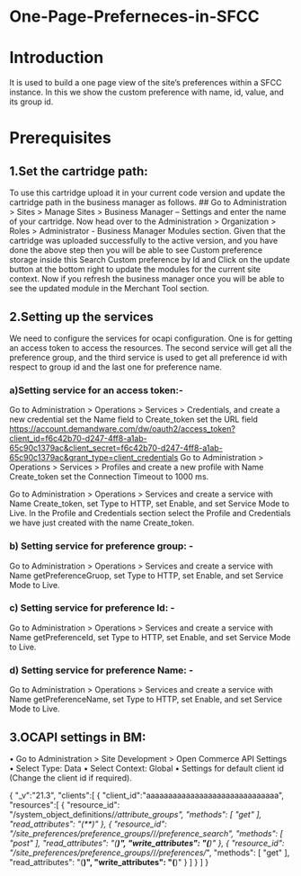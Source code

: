 # One-Page-Preferneces-in-SFCC

# Introduction
It is used to build a one page view of the site’s preferences within a SFCC instance. In this we show the custom preference with name, id, value, and its group id.
# Prerequisites
## 1.Set the cartridge path:
To use this cartridge upload it in your current code version and update the cartridge path in the business manager as follows. ## 
    Go to Administration > Sites > Manage Sites > Business Manager – Settings and enter the name of your cartridge.
Now head over to the Administration > Organization > Roles > Administrator - Business Manager Modules section. Given that the cartridge was uploaded successfully to the active version, and you have done the above step then you will be able to see Custom preference storage inside this Search Custom preference by Id and Click on the update button at the bottom right to update the modules for the current site context.
Now if you refresh the business manager once you will be able to see the updated module in the Merchant Tool section. 
## 2.Setting up the services 
We need to configure the services for ocapi configuration. One is for getting an access token to access the resources. The second service will get all the preference group, and the third service is used to get all preference id with respect to group id and the last one for preference name.

### a)Setting service for an access token:- 
Go to Administration > Operations > Services > Credentials, and create a new credential set the Name field to Create_token set the URL field https://account.demandware.com/dw/oauth2/access_token?client_id=f6c42b70-d247-4ff8-a1ab-65c90c1379ac&client_secret=f6c42b70-d247-4ff8-a1ab-65c90c1379ac&grant_type=client_credentials
Go to Administration > Operations > Services > Profiles and create a new profile with Name Create_token set the Connection Timeout to 1000 ms.

Go to Administration > Operations > Services and create a service with Name Create_token, set Type to HTTP, set Enable, and set Service Mode to Live. In the Profile and Credentials section select the Profile and Credentials we have just created with the name Create_token. 

### b)	Setting service for preference group: - 
Go to Administration > Operations > Services and create a service with Name getPreferenceGruop, set Type to HTTP, set Enable, and set Service Mode to Live. 


### c)	Setting service for preference Id: - 
Go to Administration > Operations > Services and create a service with Name getPreferenceId, set Type to HTTP, set Enable, and set Service Mode to Live. 
### d)	Setting service for preference Name: - 
Go to Administration > Operations > Services and create a service with Name getPreferenceName, set Type to HTTP, set Enable, and set Service Mode to Live. 

## 3.OCAPI settings in BM:
•	Go to Administration > Site Development > Open Commerce API Settings
•	Select Type: Data
•	Select Context: Global
•	Settings for default client id (Change the client id if required).

{
    "_v":"21.3",
    "clients":[
        {
            "client_id":"aaaaaaaaaaaaaaaaaaaaaaaaaaaaaa",
            "resources":[
            {
                "resource_id": "/system_object_definitions/*/attribute_groups",
                "methods": [
                    "get"
                ],
                "read_attributes": "(**)"
            },
            {
                "resource_id": "/site_preferences/preference_groups/*/*/preference_search",
                "methods": [
                    "post"
                ],
                "read_attributes": "(**)",
                 "write_attributes": "(**)"
            },
            {
                "resource_id": "/site_preferences/preference_groups/*/*/preferences/*",
                "methods": [
                    "get"
                ],
                "read_attributes": "(**)",
                 "write_attributes": "(**)"
            }
            ]
        }
    ]
}



